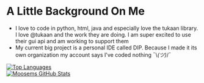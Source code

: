# A Little Background On Me

 - I love to code in python, html, java and especially love the tukaan library. I love @tukaan and the work they are doing. I am super excited to use their gui api and am working to support them
 - My current big project is a personal IDE called DIP. Because I made it its own organization my account says I've coded nothing ¯\\_(ツ)_/¯

[![Top Languages](https://github-readme-stats.vercel.app/api/top-langs/?username=Moosems)](https://github.com/Moosems/github-readme-stats)
<br>
[![Moosems GitHub Stats](https://github-readme-stats.vercel.app/api?username=Moosems)](https://github.com/Moosems/github-readme-stats)
